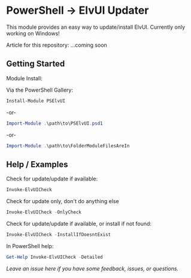 # PowerShell -> ElvUI Updater
This module provides an easy way to update/install ElvUI.
Currently only working on Windows!

Article for this repository:
...coming soon

## Getting Started
Module Install: 

Via the PowerShell Gallery:

```powershell
Install-Module PSElvUI
```

-or-

```powershell
Import-Module .\path\to\PSElvUI.psd1
```
-or-

```powershell
Import-Module .\path\to\FolderModuleFilesAreIn
```

## Help / Examples
Check for update/update if available:
```powershell
Invoke-ElvUICheck 
```

Check for update only, don't do anything else
```powershell
Invoke-ElvUICheck -OnlyCheck
```

Check for update/update if available, or install if not found:
```powershell
Invoke-ElvUICheck -InstallIfDoesntExist
```

In PowerShell help:

```powershell
Get-Help Invoke-ElvUICheck -Detailed 
```

*Leave an issue here if you have some feedback, issues, or questions.*